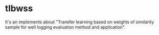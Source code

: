 # tlbwss
It's an implements about "Transfer learning based on weights of similarity sample for well logging evaluation method  and application".
